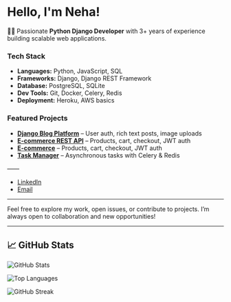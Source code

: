 # Hello, I'm Neha!

👩‍💻 Passionate **Python Django Developer** with 3+ years of experience building scalable web applications.

###  Tech Stack
- **Languages:** Python, JavaScript, SQL
- **Frameworks:** Django, Django REST Framework
- **Database:** PostgreSQL, SQLite
- **Dev Tools:** Git, Docker, Celery, Redis
- **Deployment:** Heroku, AWS basics

###  Featured Projects
- **[Django Blog Platform](#)** – User auth, rich text posts, image uploads
- **[E-commerce REST API](https://github.com/neha-5456/DRF-Advance-Ecommerce-Api)** – Products, cart, checkout, JWT auth
- **[E-commerce]( https://github.com/neha-5456/Ecommerce-site/)** – Products, cart, checkout, JWT auth
- **[Task Manager](https://github.com/neha-5456/Django-Task-Manager-with-Celery)** – Asynchronous tasks with Celery & Redis

——
- [LinkedIn](#)
- [Email](mailto:nehaj5456@gmail.com)

---

Feel free to explore my work, open issues, or contribute to projects. I’m always open to collaboration and new opportunities!  

---

## 📈 GitHub Stats

![GitHub Stats](https://github-readme-stats.vercel.app/api?username=neha-5456&show_icons=true&hide_border=true&theme=radical)

![Top Languages](https://github-readme-stats.vercel.app/api/top-langs/?username=neha-5456&layout=compact&theme=tokyonight)

![GitHub Streak](https://github-readme-streak-stats.herokuapp.com/?user=neha-5456&theme=dark)


